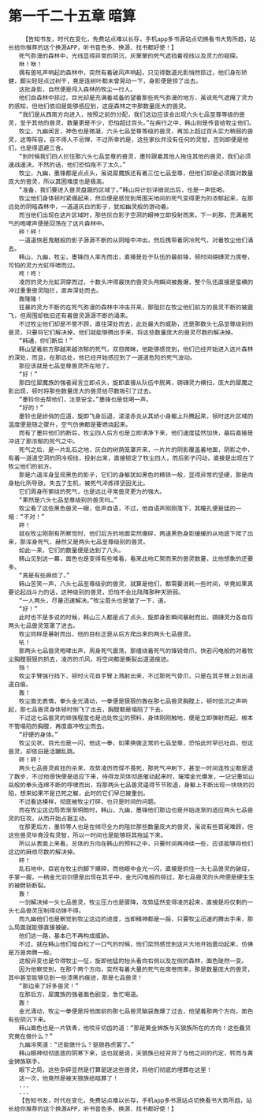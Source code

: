 # 第一千二十五章 暗算
        【告知书友，时代在变化，免费站点难以长存，手机app多书源站点切换看书大势所趋，站长给你推荐的这个换源APP，听书音色多、换源、找书都好使！】
       死气弥漫的森林中，光线显得异常的阴沉，灰蒙蒙的死气遮挡着视线以及灵力的窥探。
       咻！咻！
       偶有兽吼声响起的森林中，突然有着破风声响起，只见得数道光影悄然掠过，他们身形矫健，脚尖轻轻点过树干，竟是连树叶都未曾晃动一下，身影便是掠了出去。
       这批身影，自然便是闯入森林的牧尘一行人。
       他们自森林中掠过，目光却是充满着戒备的望着那些死气弥漫的地方，虽说死气遮掩了灵力的感知，但他们依旧是能够感应到，这座森林之中那数量庞大的兽灵。
       “我们是从西南方向进入，按照之前的分配，我们这边应该会出现六头七品至尊等级的兽灵，至于其他的兽灵，数量更是不少，恐怕超过百头。”在疾行之中，韩山则是传音给牧尘他们。
       牧尘，九幽闻言，神色也是微凝，六头七品至尊等级的兽灵，再加上超过百头实力稍弱的兽灵，这等阵容，容不得人不忌惮，不过所幸的是，这些家伙并没有任何的灵智，否则即便是他们，也是得退避三舍。
       “到时候我们四人拦住那六头七品至尊的兽灵，墨铃跟着其他人拖住其他的兽灵，我们必须速战速决，不然的话，他们恐怕拖不了太久。”
       牧尘，九幽，墨锋都是点点头，虽说犀魔族还有着三位七品至尊，但他们却是必须面对数量庞大的兽灵，所以其困难度也是极高。
       “准备，我们要进入兽灵盘踞的区域了。”韩山将计划详细说出后，也是一声低喝。
       牧尘他们身体顿时紧绷起来，然后便是感觉到周围天地间的死气变得更为的浓郁起来，在那远处的阴暗森林中，一道道灰白的影子，犹如幽灵般的游动着。
       而当他们出现在这片区域时，那些灰白影子空洞的眼神立即投射而来，下一刹那，充满着死气的咆哮声便是回荡在了这片森林中。
       砰！砰！
       一道道快若鬼魅般的影子源源不断的从阴暗中冲出，然后携带着阴冷死气，对着牧尘他们涌去。
       韩山，九幽，牧尘，墨锋四人率先而出，直接是处于队伍的最前锋，顿时间磅礴灵力席卷，可怕的灵力光虹呼啸而过。
       咚！咚！
       凌厉的灵力光虹洞穿而过，十数头冲得最快的兽灵头颅瞬间被轰爆，整个队伍直接是蛮横的冲过重重兽灵阻拦，直奔深处而去。
       轰隆隆！
       狂暴的灵力不断的在死气弥漫的森林中冲击开来，那阻拦在牧尘他们前方的兽灵不断的被震飞，但周围却依旧还有着兽灵源源不断的涌来。
       不过牧尘他们却是不管不顾，直往深处而去，此处最大的威胁，还是那数头七品至尊级别的兽灵，只要将它们解决掉，他们就能够腾出手来，将这些数量庞大的兽灵尽数的解决掉。
       “韩通，你们断后！”
       韩山望着前方那越来越浓郁的死气，双目微眯，他能够感觉到，他们已经开始进入这片森林的深处，而且，在那远处，他已经开始感应到了一道道危险的死气波动。
       那应该就是七品至尊兽灵所在地了。
       “好！”
       那四位犀魔族的强者闻言立即点头，旋即直接从队伍中脱离，磅礴灵力横扫，庞大的犀魔之影出现，顿时将那些数量庞大的兽灵给尽数吸引了过去。
       “墨铃你去帮他们，注意安全。”墨锋也是低喝一声。
       “好的！”
       墨铃也是娇俏的应道，旋即飞身后退，滚滚赤炎从其娇小身躯上升腾起来，顿时这片区域的温度便是随之骤升，空气仿佛都是要燃烧起来。
       而有了墨铃他们的断后，牧尘四人后方也是立即清净下来，他们速度猛然加快，最后直接是冲进了那浓郁的死气之中。
       死气之后，是一片乱石之地，灰白的树荫笼罩开来，一片片的阴影覆盖着地面，阴影之中，有着一道道空洞的阴冷视线，投射出来，直接锁定了牧尘四人，而后影子闪动，直接是出现在了牧尘他们的前方。
       那是六道浑身呈现黑色的影子，它们的身躯犹如黑色的精铁一般，显得异常的坚硬，那是肉身枯化所导致，失去了生机，被死气淬炼得坚固无比。
       它们周身所萦绕的死气，也是远比寻常兽灵更为的强大。
       “果然是六头七品至尊级别的兽灵吗…”
       牧尘看了这些黑色兽灵一眼，低声自语，不过，他自语声刚刚落下，其瞳孔便是猛的一缩：“不对！”
       砰！
       就在牧尘刚刚有所察觉时，他们后方的地面突然爆碎，两道黑色身影缓缓的从地底下爬了出来，那浑身死气，赫然又是两头七品至尊级别的兽灵。
       如此一来，它们的数量便是达到了八头。
       韩山见到这一幕，面色也是变得有些难看，看来此地汇聚而来的兽灵数量，比他想象的还要多。
       “真是有些麻烦了。”
       韩山苦笑一声，八头七品至尊级别的兽灵，就算是他们，都需要消耗一些时间，毕竟如果真要论起战斗力的话，这种级别的兽灵，恐怕不会比陆隋那种天骄弱。
       “一人两头，尽量迅速解决。”牧尘眉头也是皱了一下，道。
       “好！”
       此时也不是多说的时候，韩山三人都是点了点头，旋即身影瞬间暴射而出，磅礴灵力各自将两头七品兽灵笼罩了进去。
       牧尘同样是暴射而出，他的目标正是从后方爬出来的两头七品兽灵。
       吼！
       那两头七品兽灵咆哮出声，周身死气震荡，那缠绕着死气的锋锐骨爪，快若闪电般的对着牧尘胸膛狠狠的抓去，凌厉的爪风，将空间都是撕裂出道道痕迹。
       铛！
       牧尘手臂强行挡下，顿时火花自手臂上溅射出来，不过那死气骨爪，只是在其手臂上划出道道白痕。
       轰！
       牧尘面无表情，拳头金光涌动，一拳便是狠狠的轰在那七品兽灵胸膛上，顿时低沉之声响起，那七品兽灵身体顿时倒飞了出去，胸膛都是塌陷了下去。
       不过这七品兽灵的顽强程度也是远处牧尘的预料，身体刚刚触地，便是立即弹射而起，根本不管塌陷的胸膛，再度直冲牧尘而去。
       “好硬的身体。”
       牧尘见状，目光也是一闪，他这一拳，如果换做正常的七品至尊，恐怕此时早已吐血，但这兽灵，却依旧是活蹦乱跳。
       砰！砰！
       两头七品兽灵疯狂的杀来，攻势凌厉而悍不畏死，那死气冲刷下，甚至一时间连牧尘都是退了数步，不过他很快便是适应下来，待得龙凤体彻底催动起来时，璀璨金光爆发，一记记重如山岳般的拳头连绵不断的呼啸而出，将那两头七品兽灵逼得节节败退，身躯上不断出现一块块的凹陷，想来如果不是已死之躯，此时的它们早已被重创。
       不过看这模样，彻底被牧尘打碎，也只是时间的问题。
       而在牧尘这边局势渐渐明朗时，韩山，九幽，墨锋他们那边也是开始逐渐的适应两头七品兽灵的狂攻，从而开始占据主动。
       在那更后方，墨铃等人也是在倾尽全力的阻拦那些数量庞大的兽灵，虽说有些首尾难顾，但这些兽灵毕竟没有灵智，所以一时间也是能够将其拖延下来。
       所以从表面上来看，总体的方向在韩山的预料之中，只要时间再持续一些，应该能够将他们这边的麻烦尽数的解决掉。
       砰！
       乱石地中，巨岩在牧尘的脚下爆碎，而他眼中金光一闪，直接是抓住一头七品兽灵的破绽，手掌一握，一柄金光羽剑便是出现在其手中，金光闪电般的掠过，那七品兽灵的头颅便是硬生生的被劈斩断裂。
       轰！
       一剑解决掉一头七品兽灵，牧尘压力也是骤降，攻势猛然变得凌厉起来，直接是将仅剩的一头七品兽灵压制得动弹不得。
       而九幽他们也是察觉到牧尘这边的进度，当即精神都是一振，只要牧尘迅速的腾出手来，那么局面就能够直接被破。
       他们这一路，基本已不再构成威胁。
       不过，就在韩山他们暗自松了一口气的时候，他们突然感觉到这片大地开始震动起来，仿佛是万兽奔腾一般。
       这般异变也是令得牧尘一怔，旋即他猛的抬头看向右侧以及左侧的森林，面色陡然一变。
       因为他察觉到，在那个两个方向，突然有着大量的死气在席卷而来，那是数量庞大的兽灵，其中甚至能够见到一些漆黑的痕迹，那是七品兽灵！
       “那边来了好多兽灵！”
       在那后方，犀魔族的强者面色剧变，急忙喝道。
       轰！
       金光涌动，牧尘一拳便是将他面前的那七品兽灵脑袋轰爆了过去，他望着那两个方向，面色有些阴沉下来。
       韩山面色也是一片铁青，他咬牙切齿的道：“那是黄金狮族与天狼族所在的方向！这些蠢货究竟在做什么？”
       九幽冷笑道：“还能做什么？驱狼吞虎罢了。”
       韩山眼神彻彻底底的阴寒下来，这也就是说，天狼族已经背弃了与他之间的约定，转而与黄金狮族联手。
       眼下之局，这些杂碎显然是打算驱逐这些兽灵，将他们彻底的埋葬在这里！
       这一次，他竟然是被天狼族给暗算了！
       ...
       ...
       【告知书友，时代在变化，免费站点难以长存，手机app多书源站点切换看书大势所趋，站长给你推荐的这个换源APP，听书音色多、换源、找书都好使！】